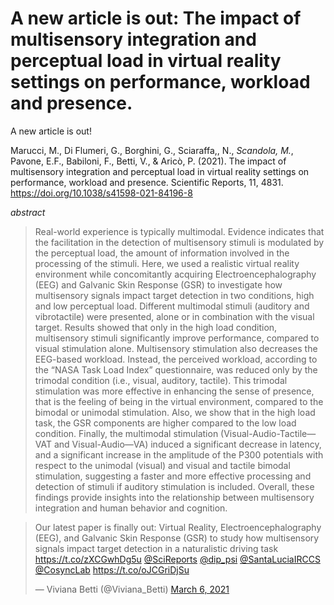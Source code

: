 # A new article is out: The impact of multisensory integration and perceptual load in virtual reality settings on performance, workload and presence.


A new article is out!

Marucci, M., Di Flumeri, G., Borghini, G., Sciaraffa,, N., *Scandola, M.*, Pavone, E.F., Babiloni, F., Betti, V., & Aricò, P. (2021). The impact of multisensory integration and perceptual load in virtual reality settings on performance, workload and presence. Scientific Reports, 11, 4831. https://doi.org/10.1038/s41598-021-84196-8

<!--more-->

*abstract*

> Real-world experience is typically multimodal. Evidence indicates that the facilitation in the detection of multisensory stimuli is modulated by the perceptual load, the amount of information involved in the processing of the stimuli. Here, we used a realistic virtual reality environment while concomitantly acquiring Electroencephalography (EEG) and Galvanic Skin Response (GSR) to investigate how multisensory signals impact target detection in two conditions, high and low perceptual load. Different multimodal stimuli (auditory and vibrotactile) were presented, alone or in combination with the visual target. Results showed that only in the high load condition, multisensory stimuli significantly improve performance, compared to visual stimulation alone. Multisensory stimulation also decreases the EEG-based workload. Instead, the perceived workload, according to the “NASA Task Load Index” questionnaire, was reduced only by the trimodal condition (i.e., visual, auditory, tactile). This trimodal stimulation was more effective in enhancing the sense of presence, that is the feeling of being in the virtual environment, compared to the bimodal or unimodal stimulation. Also, we show that in the high load task, the GSR components are higher compared to the low load condition. Finally, the multimodal stimulation (Visual-Audio-Tactile—VAT and Visual-Audio—VA) induced a significant decrease in latency, and a significant increase in the amplitude of the P300 potentials with respect to the unimodal (visual) and visual and tactile bimodal stimulation, suggesting a faster and more effective processing and detection of stimuli if auditory stimulation is included. Overall, these findings provide insights into the relationship between multisensory integration and human behavior and cognition.

<blockquote class="twitter-tweet"><p lang="en" dir="ltr">Our latest paper is finally out: Virtual Reality, Electroencephalography (EEG), and Galvanic Skin Response (GSR) to study how multisensory signals impact target detection in a naturalistic driving task <a href="https://t.co/zXCGwhDg5u">https://t.co/zXCGwhDg5u</a> <a href="https://twitter.com/SciReports?ref_src=twsrc%5Etfw">@SciReports</a> <a href="https://twitter.com/dip_psi?ref_src=twsrc%5Etfw">@dip_psi</a> <a href="https://twitter.com/SantaLuciaIRCCS?ref_src=twsrc%5Etfw">@SantaLuciaIRCCS</a> <a href="https://twitter.com/CosyncLab?ref_src=twsrc%5Etfw">@CosyncLab</a> <a href="https://t.co/oJCGriDjSu">https://t.co/oJCGriDjSu</a></p>&mdash; Viviana Betti (@Viviana_Betti) <a href="https://twitter.com/Viviana_Betti/status/1368088937332432901?ref_src=twsrc%5Etfw">March 6, 2021</a></blockquote> <script async src="https://platform.twitter.com/widgets.js" charset="utf-8"></script> 

